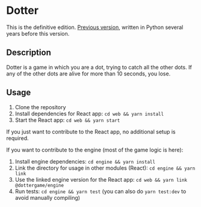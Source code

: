 # Dotter

This is the definitive edition. [Previous version](https://github.com/aldahick/dotter.py), written in Python several years before this version.

## Description

Dotter is a game in which you are a dot, trying to catch all the other dots. If any of the other dots are alive for more than 10 seconds, you lose.

## Usage

1. Clone the repository
2. Install dependencies for React app: `cd web && yarn install`
3. Start the React app: `cd web && yarn start`

If you just want to contribute to the React app, no additional setup is required.

If you want to contribute to the engine (most of the game logic is here):

1. Install engine dependencies: `cd engine && yarn install`
2. Link the directory for usage in other modules (React): `cd engine && yarn link`
3. Use the linked engine version for the React app: `cd web && yarn link @dottergame/engine`
4. Run tests: `cd engine && yarn test` (you can also do `yarn test:dev` to avoid manually compiling)
